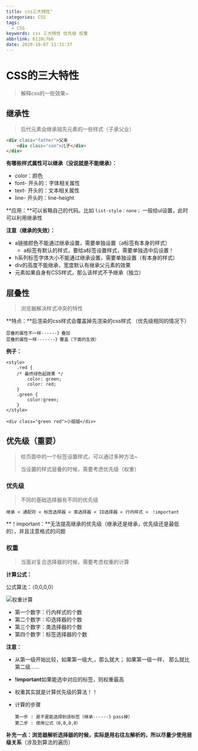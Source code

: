 ```yaml
---
title: css三大特性"
categories: CSS
tags:
  - CSS
keywords: css 三大特性 优先级 权重
abbrlink: 6110c7b6
date: 2020-10-07 11:31:37
---
```

# CSS的三大特性

> 解释css的一些效果~

## 继承性

> 后代元素会继承祖先元素的一些样式（子承父业）
<!--more-->
```html
<div class="father">父亲
	<div class="son">儿子</div>
</div>
```

**有哪些样式属性可以继承（没说就是不能继承）：**

- color：颜色
- font- 开头的：字体相关属性
- text- 开头的：文本相关属性
- line- 开头的：line-height

**应用：**可以省略自己的代码。比如 `list-style：none；`  一般给ul设置，此时可以利用继承性

**注意（继承的失效）：**

- a链接颜色不能通过继承设置，需要单独设置（a标签有本身的样式）
  - a标签有默认的样式，要给a标签设置样式，需要单独选中后设置！
- h系列标签字体大小不能通过继承设置，需要单独设置（有本身的样式）
- div的高度不能继承，宽度默认有继承父元素的效果
- 元素如果自身有CSS样式，那么该样式不予继承（独立）

## 层叠性

> 浏览器解决样式冲突的特性

**特点：**后渲染的css样式会覆盖掉先渲染的css样式 （优先级相同的情况下） 

```
层叠的属性不一样------》叠加
层叠的属性一样-------》覆盖（下面的生效）
```

**例子：**

```
<style>
    .red {
    /* 最终绿色起效果 */
    	color: green;
    	color: red;
    }
    .green {
    	color:green;
    }
</style>

<div class="green red">小姐姐</div>
```

## 优先级（重要）

> 给页面中的一个标签设置样式，可以通过多种方法~
>
> 当设置的样式层叠的时候，需要考虑优先级（权重）

### 优先级

> 不同的基础选择器有不同的优先级

```
继承 < 通配符 < 标签选择器 < 类选择器 < ID选择器 < 行内样式 <　!important
```

**！important：**无法提高继承的优先级（继承还是继承，优先级还是最低的），并且注意格式的问题

### 权重

> 当面对复合选择器的时候，需要考虑权重的计算

**计算公式：**

公式算法：（0,0,0,0）

![权重计算](https://myblog-1303177382.cos.ap-chongqing.myqcloud.com/blogpostimg/%E6%9D%83%E9%87%8D%E8%AE%A1%E7%AE%97-1536202625160.png)

- 第一个数字：行内样式的个数
- 第二个数字：ID选择器的个数
- 第三个数字：类选择器的个数
- 第四个数字：标签选择器的个数

**注意：**

- 从第一级开始比较，如果第一级大,，那么就大； 如果第一级一样， 那么就比第二级......

- **!important**如果能选中对应的标签，则权重最高

- 权重其实就是计算优先级的算法！！

- 计算的步骤

  ```
  第一步 : 是不是能选择到该标签（继承------》pass掉）
  第二步 : 使用公式（0,0,0,0） 
  ```

**补充一点：**浏览器解析选择器的时候，实际是用右往左解析的，所以**尽量少使用层级关系**（涉及到算法的遍历）
